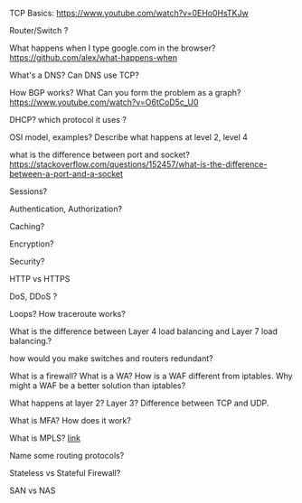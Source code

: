 TCP Basics:
https://www.youtube.com/watch?v=0EHo0HsTKJw

Router/Switch ?

What happens when I type google.com in the browser?
https://github.com/alex/what-happens-when

What's a DNS? Can DNS use TCP?

How BGP works? What Can you form the problem as a graph?
https://www.youtube.com/watch?v=O6tCoD5c_U0

DHCP? which protocol it uses ?

OSI model, examples? Describe what happens at level 2, level 4

what is the difference between port and socket?
https://stackoverflow.com/questions/152457/what-is-the-difference-between-a-port-and-a-socket

Sessions?
 
Authentication, Authorization?
 
Caching? 
 
Encryption? 

Security? 

HTTP vs HTTPS

DoS, DDoS ?

Loops? How traceroute works?

What is the difference between Layer 4 load balancing and Layer 7 load balancing.?

how would you make switches and routers redundant?

What is a firewall? What is a WA? 
How is a WAF different from iptables. 
Why might a WAF be a better solution than iptables?

What happens at layer 2? Layer 3? Difference between TCP and UDP. 

What is MFA? How does it work?

What is MPLS? [link](https://en.wikipedia.org/wiki/Multiprotocol_Label_Switching)

Name some routing protocols?

Stateless vs Stateful Firewall?

SAN vs NAS



